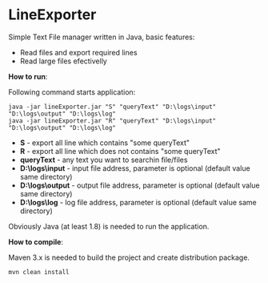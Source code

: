 LineExporter
=======

Simple Text File manager written in Java, basic features:

* Read files and export required lines
* Read large files efectivelly

**How to run**:

Following command starts application:
 
    java -jar lineExporter.jar "S" "queryText" "D:\logs\input" "D:\logs\output" "D:\logs\log"
    java -jar lineExporter.jar "R" "queryText" "D:\logs\input" "D:\logs\output" "D:\logs\log"


* **S** - export all line which contains "some queryText"
* **R** - export all line which does not contains "some queryText"
* **queryText** - any text you want to searchin file/files
* **D:\logs\input** - input file address, parameter is optional (default value same directory)
* **D:\logs\output** - output file address, parameter is optional (default value same directory)
* **D:\logs\log** - log file address, parameter is optional (default value same directory)

Obviously Java (at least 1.8) is needed to run the application.

**How to compile**:

Maven 3.x is needed to build the project and create distribution package.
 
    mvn clean install
